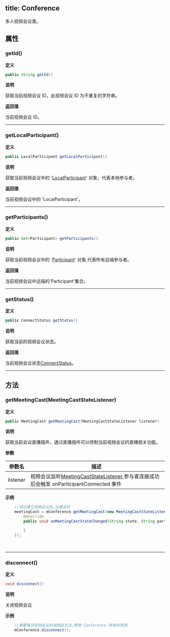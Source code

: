 title: Conference
---

多人视频会议类。

## 属性

### getId()

**定义**   

```java
public String getId()
```

**说明**

获取当前视频会议 ID，此视频会议 ID 为不重复的字符串。


**返回值**

当前视频会议 ID。

---

### getLocalParticipant()

**定义**   

```java
public LocalParticipant getLocalParticipant()
```

**说明**

获取当前视频会议中的 '[LocalParticipant](/video/Android/api/local-participant.html)' 对象，代表本地参与者。


**返回值**

当前视频会议中的 'LocalParticipant'。

---

### getParticipants()

**定义**   

```java
public Set<Participant> getParticipants()
```

**说明**

获取当前视频会议中的 '[Participant](/video/Android/api/participant.html)' 对象,代表所有远端参与者。


**返回值**

当前视频会议中远端的'Participant'集合。

---

### getStatus()

**定义**   

```java
public ConnectStatus getStatus()
```

**说明**

获取当前的视频会议状态。


**返回值**

当前视频会议状态[ConnectStatus](/video/Android/api/connect-status.html)。

---

## 方法

### getMeetingCast(MeetingCastStateListener)

**定义**   

```java
public MeetingCast getMeetingCast(MeetingCastStateListener listener)
```

**说明**

获取当前会议直播插件，通过直播插件可以控制当前视频会议的直播相关功能。

**参数**

| 参数名 | 描述 |
|---|---|
|listener|视频会议监听[MeetingCastStateListener](/video/Android/api/meeting-cast-listener.html),参与者连接成功后会触发 onParticipantConnected 事件|


**示例**

```java
	//成功建立视频会议后,设置监听
    meetingCast = mConference.getMeetingCast(new MeetingCastStateListener() {
        @Override
        public void onMeetingCastStateChanged(String state, String participantId, Map<String, String> urlMap) {

        }
    });

```

</br>

---


### disconnect()

**定义**   

```java
void disconnect()
```

**说明**

关闭视频会议

**示例**

```java
	//需要离开视频会议时调用此方法,释放 Conference 持有的资源
	mConference.disconnect();
```
